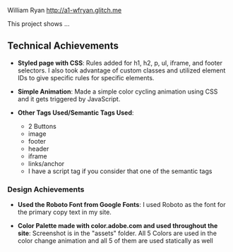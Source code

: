 William Ryan
http://a1-wfryan.glitch.me

This project shows ...

## Technical Achievements
- **Styled page with CSS**: Rules added for h1, h2, p, ul, iframe, and footer selectors. I also took advantage of custom classes and utilized element IDs to give specific rules for specific elements.

- **Simple Animation**: Made a simple color cycling animation using CSS and it gets triggered by JavaScript. 

- **Other Tags Used/Semantic Tags Used**: 
  - 2 Buttons
  - image
  - footer
  - header
  - iframe
  - links/anchor
  - I have a script tag if you consider that one of the semantic tags
### Design Achievements
- **Used the Roboto Font from Google Fonts**: I used Roboto as the font for the primary copy text in my site.

- **Color Palette made with color.adobe.com and used throughout the site**: Screenshot is in the "assets" folder. All 5 Colors are used in the color change animation and all 5 of them are used statically as well
